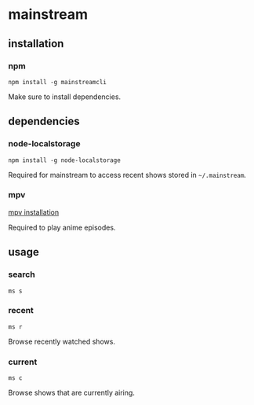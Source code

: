 # mainstream

## installation

### npm

```
npm install -g mainstreamcli
```

Make sure to install dependencies.

## dependencies

### node-localstorage

```
npm install -g node-localstorage
```

Required for mainstream to access recent shows stored in `~/.mainstream`.

### mpv

[mpv installation](https://mpv.io/installation/)

Required to play anime episodes.

## usage

### search

`ms s`

### recent 

`ms r`

Browse recently watched shows.

### current

`ms c`

Browse shows that are currently airing.
